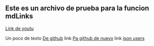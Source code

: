 ## Este es un archivo de prueba para la funcion mdLinks 
[Link de youtu](https://www.youtube.com/watch?v=OMBfTqmltsc&list=PLYVE4Mmbom5avMbvECDp5KCWJe5pRgDir)
 
Un poco de texto
[De github](https://docs.github.com/es/account-and-profile/setting-up-and-managing-your-github-profile/customizing-your-profile/managing-your-profile-readme)
link
[Pa github de nuevo](https://docs.github.com/es/account-and-profile/setting-up-and-managing-your-github-profile/customizing-your-profile/managing-your-profile-readme)
link
[json users](https://jsonplaceholder.typicode.com/users)
